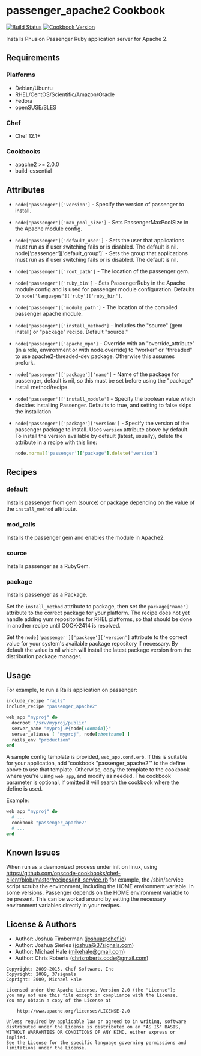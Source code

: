 # passenger_apache2 Cookbook

[![Build Status](https://travis-ci.org/chef-cookbooks/passenger_apache2.svg?branch=master)](http://travis-ci.org/chef-cookbooks/passenger_apache2) [![Cookbook Version](https://img.shields.io/cookbook/v/passenger_apache2.svg)](https://supermarket.chef.io/cookbooks/passenger_apache2)

Installs Phusion Passenger Ruby application server for Apache 2.

## Requirements

### Platforms

- Debian/Ubuntu
- RHEL/CentOS/Scientific/Amazon/Oracle
- Fedora
- openSUSE/SLES

### Chef

- Chef 12.1+

### Cookbooks

- apache2 >= 2.0.0
- build-essential

## Attributes

- `node['passenger']['version']` - Specify the version of passenger to install.
- `node['passenger']['max_pool_size']` - Sets PassengerMaxPoolSize in the Apache module config.
- `node['passenger']['default_user']` - Sets the user that applications must run as if user switching fails or is disabled. The default is nil.
   node['passenger']['default_group']` - Sets the group that applications must run as if user switching fails or is disabled. The default is nil.
- `node['passenger']['root_path']` - The location of the passenger gem.
- `node['passenger']['ruby_bin']` - Sets PassengerRuby in the Apache module config and is used for passenger module configuration. Defaults to `node['languages']['ruby']['ruby_bin']`.
- `node['passenger']['module_path']` - The location of the compiled passenger apache module.
- `node['passenger']['install_method']` - Includes the "source" (gem install) or "package" recipe. Default "source."
- `node['passenger']['apache_mpm']` - Override with an "override_attribute" (in a role, environment or with node.override) to "worker" or "threaded" to use apache2-threaded-dev package. Otherwise this assumes prefork.
- `node['passenger']['package']['name']` - Name of the package for passenger, default is nil, so this must be set before using the "package" install method/recipe.
- `node['passenger']['install_module']` - Specify the boolean value which decides installing Passenger. Defaults to true, and setting to false skips the installation
- `node['passenger']['package']['version']` - Specify the version of the passenger package to install. Uses `version` attribute above by default. To install the version available by default (latest, usually), delete the attribute in a recipe with this line:

  ```ruby
  node.normal['passenger']['package'].delete('version')
  ```

## Recipes

### default

Installs passenger from gem (source) or package depending on the value of the `install_method` attribute.

### mod_rails

Installs the passenger gem and enables the module in Apache2.

### source

Installs passenger as a RubyGem.

### package

Installs passenger as a Package.

Set the `install_method` attribute to package, then set the `package['name']` attribute to the correct package for your platform. The recipe does not yet handle adding yum repositories for RHEL platforms, so that should be done in another recipe until COOK-2414 is resolved.

Set the `node['passenger']['package']['version']` attribute to the correct value for your system's available package repository if necessary. By default the value is nil which will install the latest package version from the distribution package manager.

## Usage

For example, to run a Rails application on passenger:

```ruby
include_recipe "rails"
include_recipe "passenger_apache2"

web_app "myproj" do
  docroot "/srv/myproj/public"
  server_name "myproj.#{node[:domain]}"
  server_aliases [ "myproj", node[:hostname] ]
  rails_env "production"
end
```

A sample config template is provided, `web_app.conf.erb`. If this is suitable for your application, add 'cookbook "passenger_apache2"' to the define above to use that template. Otherwise, copy the template to the cookbook where you're using `web_app`, and modify as needed. The cookbook parameter is optional, if omitted it will search the cookbook where the define is used.

Example:

```ruby
web_app "myproj" do
  # ...
  cookbook "passenger_apache2"
  # ...
end
```

## Known Issues

When run as a daemonized process under init on linux, using <https://github.com/opscode-cookbooks/chef-client/blob/master/recipes/init_service.rb> for example, the /sbin/service script scrubs the environment, including the HOME environment variable. In some versions, Passenger depends on the HOME environment variable to be present. This can be worked around by setting the necessary environment variables directly in your recipes.

## License & Authors

- Author: Joshua Timberman ([joshua@chef.io](mailto:joshua@chef.io))
- Author: Joshua Sierles ([joshua@37signals.com](mailto:joshua@37signals.com))
- Author: Michael Hale ([mikehale@gmail.com](mailto:mikehale@gmail.com))
- Author: Chris Roberts ([chrisroberts.code@gmail.com](mailto:chrisroberts.code@gmail.com))

```text
Copyright: 2009-2015, Chef Software, Inc
Copyright: 2009, 37signals
Copright: 2009, Michael Hale

Licensed under the Apache License, Version 2.0 (the "License");
you may not use this file except in compliance with the License.
You may obtain a copy of the License at

    http://www.apache.org/licenses/LICENSE-2.0

Unless required by applicable law or agreed to in writing, software
distributed under the License is distributed on an "AS IS" BASIS,
WITHOUT WARRANTIES OR CONDITIONS OF ANY KIND, either express or implied.
See the License for the specific language governing permissions and
limitations under the License.
```
